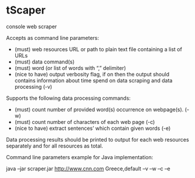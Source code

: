 # tScaper
console web scraper

Accepts as command line parameters:
-   (must) web resources URL or path to plain text file containing a list of URLs
-   (must) data command(s)
-   (must) word (or list of words with “,” delimiter)
-   (nice to have) output verbosity flag,  if on then the output should contains information about time spend on data scraping and data processing (-v)

Supports the following data processing commands:
-   (must) count number of provided word(s) occurrence on webpage(s). (-w)
-   (must) count number of characters of each web page (-c)
-   (nice to have) extract sentences’ which contain given words (-e)
 

Data processing results should be printed to output for each web resources separately and for all resources as total.

Command line parameters example for Java implementation:

java –jar scraper.jar http://www.cnn.com Greece,default –v –w –c –e

